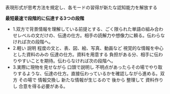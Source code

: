 表現形式が思考方法を規定し、各モードの習得が新たな認知能力を解放する

**最短最速で段階的に伝達する3つの段階**
- 1.双方で背景情報を理解している前提とする、ごく限られた単語の組み合わせレベルの文だけの、伝達の仕方。相手の読解力や想像力に頼る。伝わらなければ次の段階へ。
- 2.軽い 説明 程度の文と、表、図、絵、写真、動画など 視覚的な情報を中心とした資料のみの 伝達の仕方。資料を用意する 負担がある分、相手に伝わりやすいことを期待。伝わらなければ次の段階へ。
- 3.実際に現物を見せながら 口頭で説明し 不明点があったらその場でやり取りするような、伝達の仕方。直接伝わっているかを確認しながら進める。双方 その場で 情報交換し 新たな情報が生じるので 後から 整理して 資料作りし 合意を得る必要がある。
